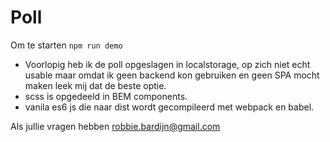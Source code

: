 # Poll

Om te starten `npm run demo`

* Voorlopig heb ik de poll opgeslagen in localstorage, op zich niet echt usable maar omdat ik geen backend kon gebruiken en geen SPA mocht maken leek mij dat de beste optie.
* scss is opgedeeld in BEM components.
* vanila es6 js die naar dist wordt gecompileerd met webpack en babel.


Als jullie vragen hebben robbie.bardijn@gmail.com
